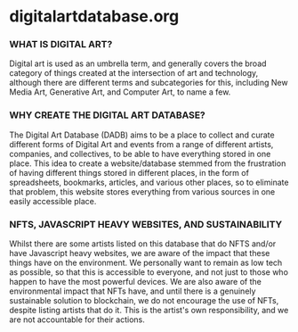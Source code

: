 # digitalartdatabase.org



### WHAT IS DIGITAL ART?

Digital art is used as an umbrella term, and generally covers the broad category of things created at the intersection of art and technology, although there are different terms and subcategories for this, including New Media Art, Generative Art, and Computer Art, to name a few.



### WHY CREATE THE DIGITAL ART DATABASE?

The Digital Art Database (DADB) aims to be a place to collect and curate different forms of Digital Art and events from a range of different artists, companies, and collectives, to be able to have everything stored in one place. This idea to create a website/database stemmed from the frustration of having different things stored in different places, in the form of spreadsheets, bookmarks, articles, and various other places, so to eliminate that problem, this website stores everything from various sources in one easily accessible place.



### NFTS, JAVASCRIPT HEAVY WEBSITES, AND SUSTAINABILITY

Whilst there are some artists listed on this database that do NFTS and/or have Javascript heavy websites, we are aware of the impact that these things have on the environment. We personally want to remain as low tech as possible, so that this is accessible to everyone, and not just to those who happen to have the most powerful devices. We are also aware of the environmental impact that NFTs have, and until there is a genuinely sustainable solution to blockchain, we do not encourage the use of NFTs, despite listing artists that do it. This is the artist's own responsibility, and we are not accountable for their actions.
